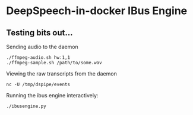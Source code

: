 # DeepSpeech-in-docker IBus Engine

## Testing bits out...

Sending audio to the daemon
```
./ffmpeg-audio.sh hw:1,1
./ffmpeg-sample.sh /path/to/some.wav
```
Viewing the raw transcripts from the daemon
```
nc -U /tmp/dspipe/events
```
Running the ibus engine interactively:
```
./ibusengine.py
```
